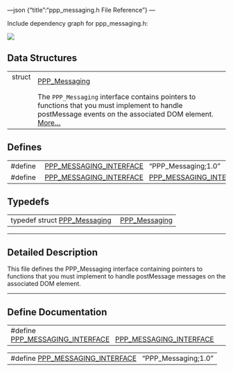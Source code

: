 —json {“title”:“ppp\_messaging.h File Reference”} —

Include dependency graph for ppp\_messaging.h:

![](/docs/native-client/pepper_beta/c/ppp__messaging_8h__incl.png)

Data Structures
---------------

<table><tbody><tr class="odd"><td style="text-align: right;">struct  </td><td><a href="/docs/native-client/pepper_beta/c/struct_p_p_p___messaging__1__0/" class="el">PPP_Messaging</a></td></tr><tr class="even"><td style="text-align: right;"> </td><td>The <code>PPP_Messaging</code> interface contains pointers to functions that you must implement to handle postMessage events on the associated DOM element. <a href="/docs/native-client/pepper_beta/c/struct_p_p_p___messaging__1__0#details">More…</a><br />
</td></tr></tbody></table>

Defines
-------

<table><tbody><tr class="odd"><td style="text-align: right;">#define </td><td><a href="/docs/native-client/pepper_beta/c/ppp__messaging_8h#a2b15920cef3b0b108e4e08ae39ba0b2b" class="el">PPP_MESSAGING_INTERFACE</a>   “PPP_Messaging;1.0”</td></tr><tr class="even"><td style="text-align: right;">#define </td><td><a href="/docs/native-client/pepper_beta/c/ppp__messaging_8h#a7ea9cbd07fe30bc0d6e3a71a02d7adbb" class="el">PPP_MESSAGING_INTERFACE</a>   <a href="/docs/native-client/pepper_beta/c/ppp__messaging_8h#a2b15920cef3b0b108e4e08ae39ba0b2b" class="el">PPP_MESSAGING_INTERFACE</a></td></tr></tbody></table>

Typedefs
--------

<table><tbody><tr class="odd"><td style="text-align: right;">typedef struct <a href="/docs/native-client/pepper_beta/c/struct_p_p_p___messaging__1__0/" class="el">PPP_Messaging</a> </td><td><a href="/docs/native-client/pepper_beta/c/group___interfaces#ga1b4374f30360ab34679a159083db7e4d" class="el">PPP_Messaging</a></td></tr></tbody></table>

------------------------------------------------------------------------

<span id="details" class="anchor" style="margin: 0;"></span>

Detailed Description
--------------------

This file defines the PPP\_Messaging interface containing pointers to functions that you must implement to handle postMessage messages on the associated DOM element.

------------------------------------------------------------------------

Define Documentation
--------------------

<span id="a7ea9cbd07fe30bc0d6e3a71a02d7adbb" class="anchor" style="margin: 0;"></span>

<table><tbody><tr class="odd"><td>#define <a href="/docs/native-client/pepper_beta/c/ppp__messaging_8h#a7ea9cbd07fe30bc0d6e3a71a02d7adbb" class="el">PPP_MESSAGING_INTERFACE</a>   <a href="/docs/native-client/pepper_beta/c/ppp__messaging_8h#a2b15920cef3b0b108e4e08ae39ba0b2b" class="el">PPP_MESSAGING_INTERFACE</a></td></tr></tbody></table>

<span id="a2b15920cef3b0b108e4e08ae39ba0b2b" class="anchor" style="margin: 0;"></span>

<table><tbody><tr class="odd"><td>#define <a href="/docs/native-client/pepper_beta/c/ppp__messaging_8h#a2b15920cef3b0b108e4e08ae39ba0b2b" class="el">PPP_MESSAGING_INTERFACE</a>   “PPP_Messaging;1.0”</td></tr></tbody></table>

